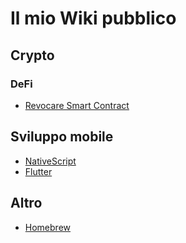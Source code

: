 # Il mio Wiki pubblico

## Crypto

### DeFi

* [Revocare Smart Contract](Revocare_Smart_Contract.md)

## Sviluppo mobile

* [NativeScript](NativeScript.md)
* [Flutter](Flutter.md)

## Altro

* [Homebrew](Homebrew.md)
